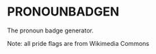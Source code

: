 PRONOUNBADGEN
=============
The pronoun badge generator.


Note: all pride flags are from Wikimedia Commons
